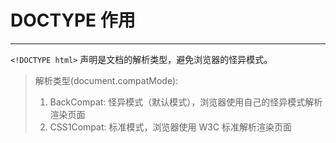 # DOCTYPE 作用
***
`<!DOCTYPE html>` 声明是文档的解析类型，避免浏览器的怪异模式。  
>解析类型(document.compatMode):  
>1. BackCompat: 怪异模式（默认模式），浏览器使用自己的怪异模式解析渲染页面
>2. CSS1Compat: 标准模式，浏览器使用 W3C 标准解析渲染页面